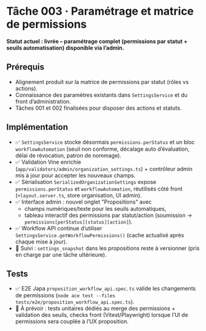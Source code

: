 # Tâche 003 · Paramétrage et matrice de permissions

**Statut actuel : livrée – paramétrage complet (permissions par statut + seuils automatisation) disponible via l’admin.**

## Prérequis
- Alignement produit sur la matrice de permissions par statut (rôles vs actions).
- Connaissance des paramètres existants dans `SettingsService` et du front d’administration.
- Tâches 001 et 002 finalisées pour disposer des actions et statuts.

## Implémentation
- ✅ `SettingsService` stocke désormais `permissions.perStatus` et un bloc `workflowAutomation` (seuil non conforme, décalage auto d’évaluation, délai de révocation, patron de nommage).
- ✅ Validation Vine enrichie (`app/validators/admin/organization_settings.ts`) + contrôleur admin mis à jour pour accepter les nouveaux champs.
- ✅ Sérialisation `SerializedOrganizationSettings` expose `permissions.perStatus` et `workflowAutomation`, réutilisés côté front (`+layout.server.ts`, store organisation, UI admin).
- ✅ Interface admin : nouvel onglet "Propositions" avec
  - champs numériques/texte pour les seuils automatiques,
  - tableau interactif des permissions par statut/action (soumission -> `permissions[perStatus][status][action]`).
- ✅ Workflow API continue d’utiliser `SettingsService.getWorkflowPermissions()` (cache actualisé après chaque mise à jour).
- 🔄 Suivi : `settings_snapshot` dans les propositions reste à versionner (pris en charge par une tâche ultérieure).

## Tests
- ✅ E2E Japa `proposition_workflow_api.spec.ts` valide les changements de permissions (`node ace test --files tests/e2e/proposition_workflow_api.spec.ts`).
- 🔄 À prévoir : tests unitaires dédiés au merge des permissions + validation des seuils, checks front (Vitest/Playwright) lorsque l’UI de permissions sera couplée à l’UX proposition.
